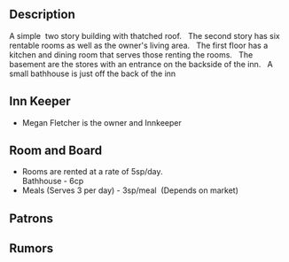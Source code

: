 ## Description

A simple  two story building with thatched roof.   The second story has six rentable rooms as well as the owner's living area.   The first floor has a kitchen and dining room that serves those renting the rooms.   The basement are the stores with an entrance on the backside of the inn.   A small bathhouse is just off the back of the inn

## Inn Keeper

- Megan Fletcher is the owner and Innkeeper

## Room and Board

- Rooms are rented at a rate of 5sp/day.    
    Bathhouse - 6cp
- Meals (Serves 3 per day) - 3sp/meal  (Depends on market)

## Patrons

## Rumors